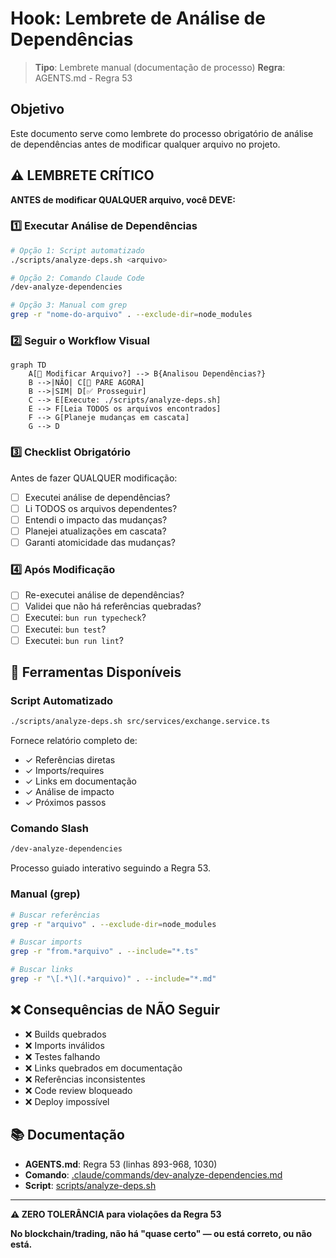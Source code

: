 # Hook: Lembrete de Análise de Dependências

> **Tipo**: Lembrete manual (documentação de processo)
> **Regra**: AGENTS.md - Regra 53

## Objetivo

Este documento serve como lembrete do processo obrigatório de análise de dependências antes de modificar qualquer arquivo no projeto.

## ⚠️ LEMBRETE CRÍTICO

**ANTES de modificar QUALQUER arquivo, você DEVE:**

### 1️⃣ Executar Análise de Dependências

```bash
# Opção 1: Script automatizado
./scripts/analyze-deps.sh <arquivo>

# Opção 2: Comando Claude Code
/dev-analyze-dependencies

# Opção 3: Manual com grep
grep -r "nome-do-arquivo" . --exclude-dir=node_modules
```

### 2️⃣ Seguir o Workflow Visual

```mermaid
graph TD
    A[📝 Modificar Arquivo?] --> B{Analisou Dependências?}
    B -->|NÃO| C[🚫 PARE AGORA]
    B -->|SIM| D[✅ Prosseguir]
    C --> E[Execute: ./scripts/analyze-deps.sh]
    E --> F[Leia TODOS os arquivos encontrados]
    F --> G[Planeje mudanças em cascata]
    G --> D
```

### 3️⃣ Checklist Obrigatório

Antes de fazer QUALQUER modificação:

- [ ] Executei análise de dependências?
- [ ] Li TODOS os arquivos dependentes?
- [ ] Entendi o impacto das mudanças?
- [ ] Planejei atualizações em cascata?
- [ ] Garanti atomicidade das mudanças?

### 4️⃣ Após Modificação

- [ ] Re-executei análise de dependências?
- [ ] Validei que não há referências quebradas?
- [ ] Executei: `bun run typecheck`?
- [ ] Executei: `bun test`?
- [ ] Executei: `bun run lint`?

## 🎯 Ferramentas Disponíveis

### Script Automatizado
```bash
./scripts/analyze-deps.sh src/services/exchange.service.ts
```

Fornece relatório completo de:
- ✓ Referências diretas
- ✓ Imports/requires
- ✓ Links em documentação
- ✓ Análise de impacto
- ✓ Próximos passos

### Comando Slash
```bash
/dev-analyze-dependencies
```

Processo guiado interativo seguindo a Regra 53.

### Manual (grep)
```bash
# Buscar referências
grep -r "arquivo" . --exclude-dir=node_modules

# Buscar imports
grep -r "from.*arquivo" . --include="*.ts"

# Buscar links
grep -r "\[.*\](.*arquivo)" . --include="*.md"
```

## ❌ Consequências de NÃO Seguir

- ❌ Builds quebrados
- ❌ Imports inválidos
- ❌ Testes falhando
- ❌ Links quebrados em documentação
- ❌ Referências inconsistentes
- ❌ Code review bloqueado
- ❌ Deploy impossível

## 📚 Documentação

- **AGENTS.md**: Regra 53 (linhas 893-968, 1030)
- **Comando**: [.claude/commands/dev-analyze-dependencies.md](./.claude/commands/dev-analyze-dependencies.md)
- **Script**: [scripts/analyze-deps.sh](./scripts/analyze-deps.sh)

---

**⚠️ ZERO TOLERÂNCIA para violações da Regra 53**

**No blockchain/trading, não há "quase certo" — ou está correto, ou não está.**
